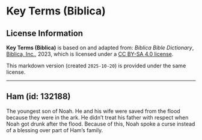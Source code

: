 # Key Terms (Biblica)

## License Information

**Key Terms (Biblica)** is based on and adapted from: _Biblica Bible Dictionary_, [Biblica, Inc.](https://www.biblica.com/), 2023, which is licensed under a [CC BY-SA 4.0 license](https://creativecommons.org/licenses/by-sa/4.0/legalcode.en).

This markdown version (created `2025-10-20`) is provided under the same license.



--------------------------------

## Ham (id: 132188)

The youngest son of Noah. He and his wife were saved from the flood because they were in the ark. He didn’t treat his father with respect when Noah got drunk after the flood. Because of this, Noah spoke a curse instead of a blessing over part of Ham’s family.


